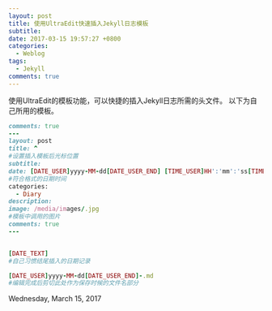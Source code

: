 ```yaml
---
layout: post
title: 使用UltraEdit快速插入Jekyll日志模板
subtitle: 
date: 2017-03-15 19:57:27 +0800
categories:
  - Weblog
tags:
  - Jekyll
comments: true 
---
```

使用UltraEdit的模板功能，可以快捷的插入Jekyll日志所需的头文件。
以下为自己所用的模板。

```ruby
comments: true 
---
layout: post
title: ^  
#设置插入模板后光标位置
subtitle: 
date: [DATE_USER]yyyy-MM-dd[DATE_USER_END] [TIME_USER]HH':'mm':'ss[TIME_USER_END] +0800 
#符合格式的日期时间
categories:
  - Diary
description: 
image: /media/images/.jpg 
#模板中调用的图片
comments: true 
---


[DATE_TEXT] 
#自己习惯结尾插入的日期记录

[DATE_USER]yyyy-MM-dd[DATE_USER_END]-.md
#编辑完成后剪切此处作为保存时候的文件名部分
```
Wednesday, March 15, 2017